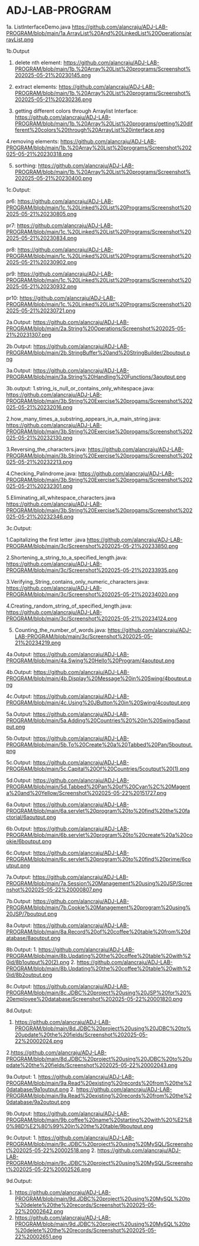 # ADJ-LAB-PROGRAM

1a. ListInterfaceDemo.java
https://github.com/alancraju/ADJ-LAB-PROGRAM/blob/main/1a.ArrayList%20And%20LinkedList%20Operations/arrayList.png

1b.Output

  1. delete nth element:
    https://github.com/alancraju/ADJ-LAB-PROGRAM/blob/main/1b.%20Array%20List%20programs/Screenshot%202025-05-21%20230145.png
  
  2. extract elements:
    https://github.com/alancraju/ADJ-LAB-PROGRAM/blob/main/1b.%20Array%20List%20programs/Screenshot%202025-05-21%20230236.png
  
  3. getting different colors through Arraylist Interface:
    https://github.com/alancraju/ADJ-LAB-PROGRAM/blob/main/1b.%20Array%20List%20programs/getting%20different%20colors%20through%20ArrayList%20interface.png
  
  4.removing elements:
  https://github.com/alancraju/ADJ-LAB-PROGRAM/blob/main/1b.%20Array%20List%20programs/Screenshot%202025-05-21%20230318.png
  
  5. sorthing:
     https://github.com/alancraju/ADJ-LAB-PROGRAM/blob/main/1b.%20Array%20List%20programs/Screenshot%202025-05-21%20230400.png
  
1c.Output:

   pr6: https://github.com/alancraju/ADJ-LAB-PROGRAM/blob/main/1c.%20Linked%20List%20Programs/Screenshot%202025-05-21%20230805.png
   
   pr7:  https://github.com/alancraju/ADJ-LAB-PROGRAM/blob/main/1c.%20Linked%20List%20Programs/Screenshot%202025-05-21%20230834.png
   
   pr8: https://github.com/alancraju/ADJ-LAB-PROGRAM/blob/main/1c.%20Linked%20List%20Programs/Screenshot%202025-05-21%20230902.png
   
   pr9: https://github.com/alancraju/ADJ-LAB-PROGRAM/blob/main/1c.%20Linked%20List%20Programs/Screenshot%202025-05-21%20230932.png
   
   pr10: https://github.com/alancraju/ADJ-LAB-PROGRAM/blob/main/1c.%20Linked%20List%20Programs/Screenshot%202025-05-21%20230721.png
  
2a.Output: 
https://github.com/alancraju/ADJ-LAB-PROGRAM/blob/main/2a.String%20Operations/Screenshot%202025-05-21%20231307.png

2b.Output:
https://github.com/alancraju/ADJ-LAB-PROGRAM/blob/main/2b.StringBuffer%20and%20StringBuilder/2boutput.png

3a.Output:
https://github.com/alancraju/ADJ-LAB-PROGRAM/blob/main/3a.String%20Handling%20Functions/3aoutput.png

3b.output:
   1.string_is_null_or_contains_only_whitespace.java:
   https://github.com/alancraju/ADJ-LAB-PROGRAM/blob/main/3b.String%20Exercise%20progams/Screenshot%202025-05-21%20232016.png

   2.how_many_times_a_substring_appears_in_a_main_string.java:
   https://github.com/alancraju/ADJ-LAB-PROGRAM/blob/main/3b.String%20Exercise%20progams/Screenshot%202025-05-21%20232130.png

   3.Reversing_the_characters.java:
   https://github.com/alancraju/ADJ-LAB-PROGRAM/blob/main/3b.String%20Exercise%20progams/Screenshot%202025-05-21%20232213.png

   4.Checking_Palindrome.java:
   https://github.com/alancraju/ADJ-LAB-PROGRAM/blob/main/3b.String%20Exercise%20progams/Screenshot%202025-05-21%20232301.png

   5.Eliminating_all_whitespace_characters.java
   https://github.com/alancraju/ADJ-LAB-PROGRAM/blob/main/3b.String%20Exercise%20progams/Screenshot%202025-05-21%20232346.png

3c.Output:

   1.Capitalizing the first letter .java
   https://github.com/alancraju/ADJ-LAB-PROGRAM/blob/main/3c/Screenshot%202025-05-21%20233850.png

   2.Shortening_a_string_to_a_specified_length.java:
   https://github.com/alancraju/ADJ-LAB-PROGRAM/blob/main/3c/Screenshot%202025-05-21%20233935.png

   3.Verifying_String_contains_only_numeric_characters.java:
   https://github.com/alancraju/ADJ-LAB-PROGRAM/blob/main/3c/Screenshot%202025-05-21%20234020.png

   4.Creating_random_string_of_specified_length.java:
   https://github.com/alancraju/ADJ-LAB-PROGRAM/blob/main/3c/Screenshot%202025-05-21%20234124.png

   5. Counting_the_number_of_words.java:
   https://github.com/alancraju/ADJ-LAB-PROGRAM/blob/main/3c/Screenshot%202025-05-21%20234219.png
  
4a.Output: https://github.com/alancraju/ADJ-LAB-PROGRAM/blob/main/4a.Swing%20Hello%20Program/4aoutput.png

4b.Output: https://github.com/alancraju/ADJ-LAB-PROGRAM/blob/main/4b.Display%20Message%20in%20Swing/4boutput.png

4c.Output: https://github.com/alancraju/ADJ-LAB-PROGRAM/blob/main/4c.Using%20JButton%20in%20Swing/4coutput.png

5a.Output: https://github.com/alancraju/ADJ-LAB-PROGRAM/blob/main/5a.Adding%20Countries%20%20in%20Swing/5aoutput.png

5b.Output: https://github.com/alancraju/ADJ-LAB-PROGRAM/blob/main/5b.To%20Create%20a%20Tabbed%20Pan/5boutput.png

5c.Output: https://github.com/alancraju/ADJ-LAB-PROGRAM/blob/main/5c.Capital%20Of%20Countries/5coutput%20(1).png

5d.Output: https://github.com/alancraju/ADJ-LAB-PROGRAM/blob/main/5d.Tabbed%20Pan%20of%20Cyan%2C%20Magenta%20and%20Yellow/Screenshot%202025-05-22%20151727.png

6a.Output: https://github.com/alancraju/ADJ-LAB-PROGRAM/blob/main/6a.servlet%20program%20to%20find%20the%20factorial/6aoutput.png

6b.Output: https://github.com/alancraju/ADJ-LAB-PROGRAM/blob/main/6b.servlet%20program%20to%20create%20a%20cookie/6boutput.png

6c.Output: https://github.com/alancraju/ADJ-LAB-PROGRAM/blob/main/6c.servlet%20program%20to%20find%20prime/6coutput.png

7a.Output: https://github.com/alancraju/ADJ-LAB-PROGRAM/blob/main/7a.Session%20Management%20using%20JSP/Screenshot%202025-05-22%20000807.png

7b.Output: https://github.com/alancraju/ADJ-LAB-PROGRAM/blob/main/7b.Cookie%20Management%20program%20using%20JSP/7boutput.png

8a.Output: https://github.com/alancraju/ADJ-LAB-PROGRAM/blob/main/8a.Record%20of%20coffee%20table%20from%20database/8aoutput.png

8b.Output: 
    1. https://github.com/alancraju/ADJ-LAB-PROGRAM/blob/main/8b.Updating%20the%20coffee%20table%20with%20id/8b1output%20(2).png
    2. https://github.com/alancraju/ADJ-LAB-PROGRAM/blob/main/8b.Updating%20the%20coffee%20table%20with%20id/8b2output.png
    
8c.Output: 
     https://github.com/alancraju/ADJ-LAB-PROGRAM/blob/main/8c.JDBC%20project%20using%20JSP%20for%20%20employee%20database/Screenshot%202025-05-22%20001820.png

8d.Output:
  1. https://github.com/alancraju/ADJ-LAB-PROGRAM/blob/main/8d.JDBC%20project%20using%20JDBC%20to%20update%20the%20fields/Screenshot%202025-05-22%20002024.png
    
  2.https://github.com/alancraju/ADJ-LAB-PROGRAM/blob/main/8d.JDBC%20project%20using%20JDBC%20to%20update%20the%20fields/Screenshot%202025-05-22%20002043.png
   
  

9a.Output:
     1. https://github.com/alancraju/ADJ-LAB-PROGRAM/blob/main/9a.Read%20existing%20records%20from%20the%20database/9a1output.png
     2. https://github.com/alancraju/ADJ-LAB-PROGRAM/blob/main/9a.Read%20existing%20records%20from%20the%20database/9a2output.png

9b.Output: https://github.com/alancraju/ADJ-LAB-PROGRAM/blob/main/9b.coffee%20name%20starting%20with%20%E2%80%98D%E2%80%99%20in%20the%20table/9boutput.png

9c.Output: 
    1. https://github.com/alancraju/ADJ-LAB-PROGRAM/blob/main/9c.JDBC%20project%20using%20MySQL/Screenshot%202025-05-22%20002518.png
    2. https://github.com/alancraju/ADJ-LAB-PROGRAM/blob/main/9c.JDBC%20project%20using%20MySQL/Screenshot%202025-05-22%20002526.png

9d.Output: 
   1. https://github.com/alancraju/ADJ-LAB-PROGRAM/blob/main/9d.JDBC%20project%20using%20MySQL%20to%20delete%20the%20records/Screenshot%202025-05-22%20002642.png
   2. https://github.com/alancraju/ADJ-LAB-PROGRAM/blob/main/9d.JDBC%20project%20using%20MySQL%20to%20delete%20the%20records/Screenshot%202025-05-22%20002651.png
      
     
  
  
